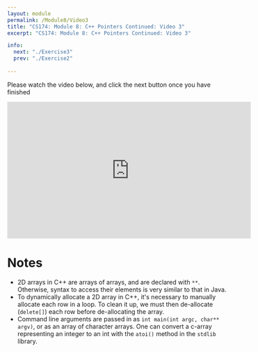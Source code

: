 ```yaml
---
layout: module
permalink: /Module8/Video3
title: "CS174: Module 8: C++ Pointers Continued: Video 3"
excerpt: "CS174: Module 8: C++ Pointers Continued: Video 3"

info:
  next: "./Exercise3"
  prev: "./Exercise2"
  
---
```


Please watch the video below, and click the next button once you have finished

<iframe width="560" height="315" src="https://www.youtube.com/embed/pb9eSVHDjiM" frameborder="0" allow="accelerometer; autoplay; clipboard-write; encrypted-media; gyroscope; picture-in-picture" allowfullscreen></iframe>

<h1>Notes</h1>
<ul>
<li>2D arrays in C++ are arrays of arrays, and are declared with <code>**</code>.  Otherwise, syntax to access their elements is very similar to that in Java.</li>
<li>To dynamically allocate a 2D array in C++, it's necessary to manually allocate each row in a loop.  To clean it up, we must then de-allocate (<code>delete[]</code>) each row before de-allocating the array.</li>
<li>Command line arguments are passed in as <code>int main(int argc, char** argv)</code>, or as an array of character arrays.  One can convert a c-array representing an integer to an int with the <code>atoi()</code> method in the <code>stdlib</code> library.</li>
</ul>